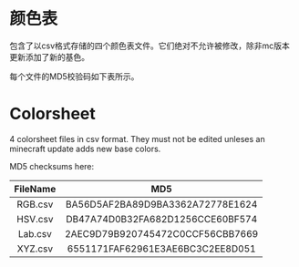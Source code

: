 # 颜色表
包含了以csv格式存储的四个颜色表文件。它们绝对不允许被修改，除非mc版本更新添加了新的基色。

每个文件的MD5校验码如下表所示。

# Colorsheet
4 colorsheet files in csv format. They must not be edited unleses an minecraft update adds new base colors.

MD5 checksums here:

| FileName | MD5 |
| :----: | :----: |
| RGB.csv | BA56D5AF2BA89D9BA3362A72778E1624 |
| HSV.csv | DB47A74D0B32FA682D1256CCE60BF574 |
| Lab.csv | 2AEC9D79B920745472C0CCF56CBB7669 |
| XYZ.csv | 6551171FAF62961E3AE6BC3C2EE8D051 |